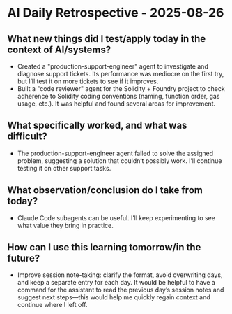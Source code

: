 # AI Daily Retrospective - 2025-08-26

## **What new things did I test/apply today in the context of AI/systems?**
- Created a "production-support-engineer" agent to investigate and diagnose support tickets. Its performance was mediocre on the first try, but I’ll test it on more tickets to see if it improves.
- Built a "code reviewer" agent for the Solidity + Foundry project to check adherence to Solidity coding conventions (naming, function order, gas usage, etc.). It was helpful and found several areas for improvement.

## **What specifically worked, and what was difficult?**
- The production-support-engineer agent failed to solve the assigned problem, suggesting a solution that couldn’t possibly work. I’ll continue testing it on other support tasks.

## **What observation/conclusion do I take from today?**
- Claude Code subagents can be useful. I’ll keep experimenting to see what value they bring in practice.

## **How can I use this learning tomorrow/in the future?**
- Improve session note-taking: clarify the format, avoid overwriting days, and keep a separate entry for each day. It would be helpful to have a command for the assistant to read the previous day’s session notes and suggest next steps—this would help me quickly regain context and continue where I left off.
